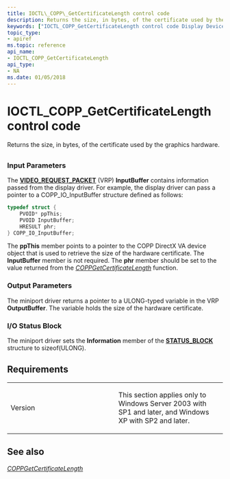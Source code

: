 ```yaml
---
title: IOCTL\_COPP\_GetCertificateLength control code
description: Returns the size, in bytes, of the certificate used by the graphics hardware.
keywords: ["IOCTL_COPP_GetCertificateLength control code Display Devices"]
topic_type:
- apiref
ms.topic: reference
api_name:
- IOCTL_COPP_GetCertificateLength
api_type:
- NA
ms.date: 01/05/2018
---
```


# IOCTL\_COPP\_GetCertificateLength control code


Returns the size, in bytes, of the certificate used by the graphics hardware.

## <span id="ddk_ioctl_copp_getcertificatelength_gg"></span><span id="DDK_IOCTL_COPP_GETCERTIFICATELENGTH_GG"></span>


### <span id="Input_Parameters"></span><span id="input_parameters"></span><span id="INPUT_PARAMETERS"></span>Input Parameters

The [**VIDEO\_REQUEST\_PACKET**](/windows-hardware/drivers/ddi/video/ns-video-_video_request_packet) (VRP) **InputBuffer** contains information passed from the display driver. For example, the display driver can pass a pointer to a COPP\_IO\_InputBuffer structure defined as follows:

```cpp
typedef struct {
    PVOID* ppThis;
    PVOID InputBuffer;
    HRESULT phr;
} COPP_IO_InputBuffer;
```

The **ppThis** member points to a pointer to the COPP DirectX VA device object that is used to retrieve the size of the hardware certificate. The **InputBuffer** member is not required. The **phr** member should be set to the value returned from the [*COPPGetCertificateLength*](./coppgetcertificatelength.md) function.

### <span id="Output_Parameters"></span><span id="output_parameters"></span><span id="OUTPUT_PARAMETERS"></span>Output Parameters

The miniport driver returns a pointer to a ULONG-typed variable in the VRP **OutputBuffer**. The variable holds the size of the hardware certificate.

### <span id="I_O_Status_Block"></span><span id="i_o_status_block"></span><span id="I_O_STATUS_BLOCK"></span>I/O Status Block

The miniport driver sets the **Information** member of the [**STATUS\_BLOCK**](/windows-hardware/drivers/ddi/video/ns-video-_status_block) structure to sizeof(ULONG).

## Requirements

<table>
<colgroup>
<col width="50%" />
<col width="50%" />
</colgroup>
<tbody>
<tr class="odd">
<td align="left"><p>Version</p></td>
<td align="left"><p>This section applies only to Windows Server 2003 with SP1 and later, and Windows XP with SP2 and later.</p></td>
</tr>
</tbody>
</table>

## <span id="see_also"></span>See also


[*COPPGetCertificateLength*](./coppgetcertificatelength.md)

 

